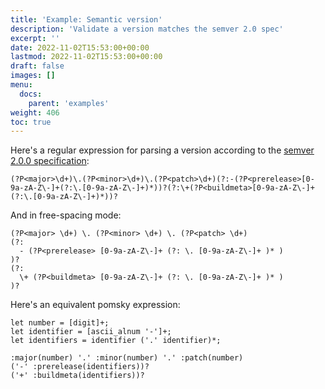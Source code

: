 ```yaml
---
title: 'Example: Semantic version'
description: 'Validate a version matches the semver 2.0 spec'
excerpt: ''
date: 2022-11-02T15:53:00+00:00
lastmod: 2022-11-02T15:53:00+00:00
draft: false
images: []
menu:
  docs:
    parent: 'examples'
weight: 406
toc: true
---
```


Here's a regular expression for parsing a version according to the [semver 2.0.0 specification](https://semver.org/):

```regexp
(?P<major>\d+)\.(?P<minor>\d+)\.(?P<patch>\d+)(?:-(?P<prerelease>[0-9a-zA-Z\-]+(?:\.[0-9a-zA-Z\-]+)*))?(?:\+(?P<buildmeta>[0-9a-zA-Z\-]+(?:\.[0-9a-zA-Z\-]+)*))?
```

And in free-spacing mode:

```regexp
(?P<major> \d+) \. (?P<minor> \d+) \. (?P<patch> \d+)
(?:
  - (?P<prerelease> [0-9a-zA-Z\-]+ (?: \. [0-9a-zA-Z\-]+ )* )
)?
(?:
  \+ (?P<buildmeta> [0-9a-zA-Z\-]+ (?: \. [0-9a-zA-Z\-]+ )* )
)?
```

Here's an equivalent pomsky expression:

```pomsky
let number = [digit]+;
let identifier = [ascii_alnum '-']+;
let identifiers = identifier ('.' identifier)*;

:major(number) '.' :minor(number) '.' :patch(number)
('-' :prerelease(identifiers))?
('+' :buildmeta(identifiers))?
```
